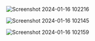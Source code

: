 ![Screenshot 2024-01-16 102216](https://github.com/tanmayGypt/AuReal-Assessment/assets/43621750/fd7c3158-a78b-4c7c-ae08-a653a51cf9bf)

![Screenshot 2024-01-16 102145](https://github.com/tanmayGypt/AuReal-Assessment/assets/43621750/0d6ee7f2-1d92-4a29-abab-7111b4695e23)


![Screenshot 2024-01-16 102159](https://github.com/tanmayGypt/AuReal-Assessment/assets/43621750/bccf52c3-8e9a-4e62-b185-8f1cad6430e8)


